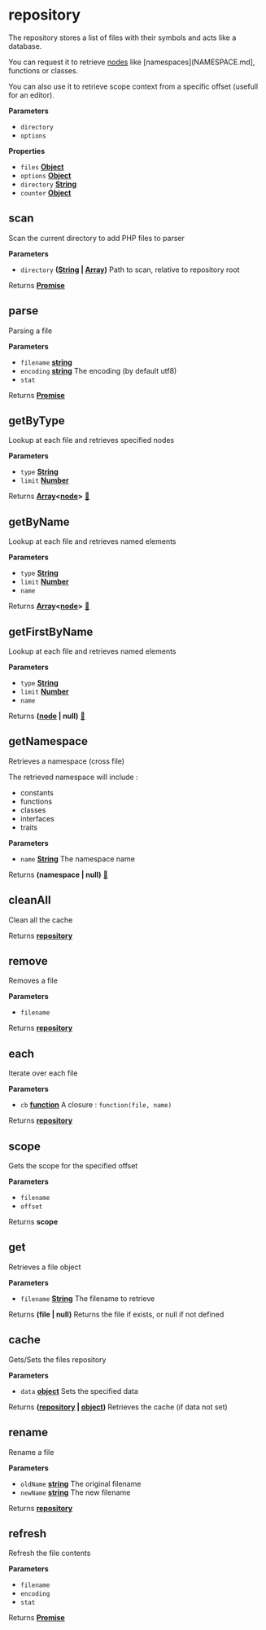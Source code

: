 <!-- Generated by documentation.js. Update this documentation by updating the source code. -->

# repository

The repository stores a list of files with their symbols
and acts like a database.

You can request it to retrieve
[nodes](NODE.md) like [namespaces]\(NAMESPACE.md], functions or classes.

You can also use it to retrieve scope context from a specific
offset (usefull for an editor).

**Parameters**

-   `directory`  
-   `options`  

**Properties**

-   `files` **[Object](https://developer.mozilla.org/en-US/docs/Web/JavaScript/Reference/Global_Objects/Object)** 
-   `options` **[Object](https://developer.mozilla.org/en-US/docs/Web/JavaScript/Reference/Global_Objects/Object)** 
-   `directory` **[String](https://developer.mozilla.org/en-US/docs/Web/JavaScript/Reference/Global_Objects/String)** 
-   `counter` **[Object](https://developer.mozilla.org/en-US/docs/Web/JavaScript/Reference/Global_Objects/Object)** 

## scan

Scan the current directory to add PHP files to parser

**Parameters**

-   `directory` **([String](https://developer.mozilla.org/en-US/docs/Web/JavaScript/Reference/Global_Objects/String) \| [Array](https://developer.mozilla.org/en-US/docs/Web/JavaScript/Reference/Global_Objects/Array))** Path to scan, relative to repository root

Returns **[Promise](https://developer.mozilla.org/en-US/docs/Web/JavaScript/Reference/Global_Objects/Promise)** 

## parse

Parsing a file

**Parameters**

-   `filename` **[string](https://developer.mozilla.org/en-US/docs/Web/JavaScript/Reference/Global_Objects/String)** 
-   `encoding` **[string](https://developer.mozilla.org/en-US/docs/Web/JavaScript/Reference/Global_Objects/String)** The encoding (by default utf8)
-   `stat`  

Returns **[Promise](https://developer.mozilla.org/en-US/docs/Web/JavaScript/Reference/Global_Objects/Promise)** 

## getByType

Lookup at each file and retrieves specified nodes

**Parameters**

-   `type` **[String](https://developer.mozilla.org/en-US/docs/Web/JavaScript/Reference/Global_Objects/String)** 
-   `limit` **[Number](https://developer.mozilla.org/en-US/docs/Web/JavaScript/Reference/Global_Objects/Number)** 

Returns **[Array](https://developer.mozilla.org/en-US/docs/Web/JavaScript/Reference/Global_Objects/Array)&lt;[node](https://developer.mozilla.org/en-US/docs/Web/API/Node/nextSibling)>** [:link:](NODE.md)

## getByName

Lookup at each file and retrieves named elements

**Parameters**

-   `type` **[String](https://developer.mozilla.org/en-US/docs/Web/JavaScript/Reference/Global_Objects/String)** 
-   `limit` **[Number](https://developer.mozilla.org/en-US/docs/Web/JavaScript/Reference/Global_Objects/Number)** 
-   `name`  

Returns **[Array](https://developer.mozilla.org/en-US/docs/Web/JavaScript/Reference/Global_Objects/Array)&lt;[node](https://developer.mozilla.org/en-US/docs/Web/API/Node/nextSibling)>** [:link:](NODE.md)

## getFirstByName

Lookup at each file and retrieves named elements

**Parameters**

-   `type` **[String](https://developer.mozilla.org/en-US/docs/Web/JavaScript/Reference/Global_Objects/String)** 
-   `limit` **[Number](https://developer.mozilla.org/en-US/docs/Web/JavaScript/Reference/Global_Objects/Number)** 
-   `name`  

Returns **([node](https://developer.mozilla.org/en-US/docs/Web/API/Node/nextSibling) | null)** [:link:](NODE.md)

## getNamespace

Retrieves a namespace (cross file)

The retrieved namespace will include :

-   constants
-   functions
-   classes
-   interfaces
-   traits

**Parameters**

-   `name` **[String](https://developer.mozilla.org/en-US/docs/Web/JavaScript/Reference/Global_Objects/String)** The namespace name

Returns **(namespace | null)** [:link:](NAMESPACE.md)

## cleanAll

Clean all the cache

Returns **[repository](#repository)** 

## remove

Removes a file

**Parameters**

-   `filename`  

Returns **[repository](#repository)** 

## each

Iterate over each file

**Parameters**

-   `cb` **[function](https://developer.mozilla.org/en-US/docs/Web/JavaScript/Reference/Statements/function)** A closure : `function(file, name)`

Returns **[repository](#repository)** 

## scope

Gets the scope for the specified offset

**Parameters**

-   `filename`  
-   `offset`  

Returns **scope** 

## get

Retrieves a file object

**Parameters**

-   `filename` **[String](https://developer.mozilla.org/en-US/docs/Web/JavaScript/Reference/Global_Objects/String)** The filename to retrieve

Returns **(file | null)** Returns the file if exists, or null if not defined

## cache

Gets/Sets the files repository

**Parameters**

-   `data` **[object](https://developer.mozilla.org/en-US/docs/Web/JavaScript/Reference/Global_Objects/Object)** Sets the specified data

Returns **([repository](#repository) \| [object](https://developer.mozilla.org/en-US/docs/Web/JavaScript/Reference/Global_Objects/Object))** Retrieves the cache (if data not set)

## rename

Rename a file

**Parameters**

-   `oldName` **[string](https://developer.mozilla.org/en-US/docs/Web/JavaScript/Reference/Global_Objects/String)** The original filename
-   `newName` **[string](https://developer.mozilla.org/en-US/docs/Web/JavaScript/Reference/Global_Objects/String)** The new filename

Returns **[repository](#repository)** 

## refresh

Refresh the file contents

**Parameters**

-   `filename`  
-   `encoding`  
-   `stat`  

Returns **[Promise](https://developer.mozilla.org/en-US/docs/Web/JavaScript/Reference/Global_Objects/Promise)** 
